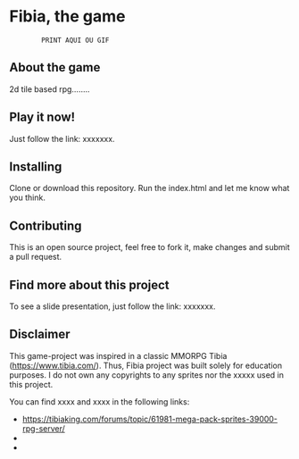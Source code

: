 # Fibia, the game

            PRINT AQUI OU GIF

## About the game
2d tile based rpg........

## Play it now!
Just follow the link: xxxxxxx.

## Installing

Clone or download this repository. Run the index.html and let me know what you think.

## Contributing

This is an open source project, feel free to fork it, make changes and submit a pull request.


## Find more about this project

To see a slide presentation, just follow the link: xxxxxxx.

## Disclaimer

This game-project was inspired in a classic MMORPG Tibia (https://www.tibia.com/). Thus, Fibia project was built solely for education purposes. I do not own any copyrights to any sprites nor the xxxxx used in this project.

You can find xxxx and xxxx in the following links:
* https://tibiaking.com/forums/topic/61981-mega-pack-sprites-39000-rpg-server/
*
*